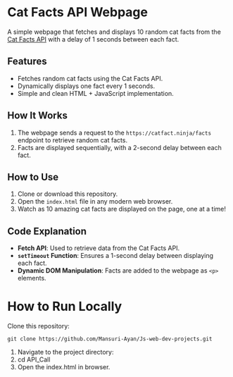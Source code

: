 <!-- @format -->

# Cat Facts API Webpage

A simple webpage that fetches and displays 10 random cat facts from the [Cat Facts API](https://catfact.ninja/) with a delay of 1 seconds between each fact.

## Features

- Fetches random cat facts using the Cat Facts API.
- Dynamically displays one fact every 1 seconds.
- Simple and clean HTML + JavaScript implementation.

## How It Works

1. The webpage sends a request to the `https://catfact.ninja/facts` endpoint to retrieve random cat facts.
2. Facts are displayed sequentially, with a 2-second delay between each fact.

## How to Use

1. Clone or download this repository.
2. Open the `index.html` file in any modern web browser.
3. Watch as 10 amazing cat facts are displayed on the page, one at a time!

## Code Explanation

- **Fetch API**: Used to retrieve data from the Cat Facts API.
- **`setTimeout` Function**: Ensures a 1-second delay between displaying each fact.
- **Dynamic DOM Manipulation**: Facts are added to the webpage as `<p>` elements.


# How to Run Locally

Clone this repository:

```
git clone https://github.com/Mansuri-Ayan/Js-web-dev-projects.git
```

1. Navigate to the project directory:
2. cd API_Call
3. Open the index.html in browser.
